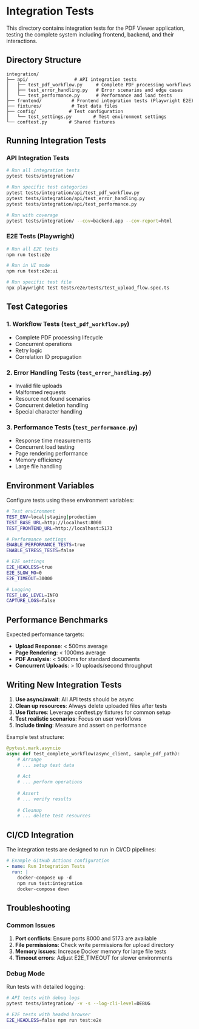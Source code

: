 # Integration Tests

This directory contains integration tests for the PDF Viewer application, testing the complete system including frontend, backend, and their interactions.

## Directory Structure

```
integration/
├── api/                 # API integration tests
│   ├── test_pdf_workflow.py     # Complete PDF processing workflows
│   ├── test_error_handling.py   # Error scenarios and edge cases
│   └── test_performance.py      # Performance and load tests
├── frontend/           # Frontend integration tests (Playwright E2E)
├── fixtures/           # Test data files
├── config/            # Test configuration
│   └── test_settings.py        # Test environment settings
└── conftest.py        # Shared fixtures
```

## Running Integration Tests

### API Integration Tests

```bash
# Run all integration tests
pytest tests/integration/

# Run specific test categories
pytest tests/integration/api/test_pdf_workflow.py
pytest tests/integration/api/test_error_handling.py
pytest tests/integration/api/test_performance.py

# Run with coverage
pytest tests/integration/ --cov=backend.app --cov-report=html
```

### E2E Tests (Playwright)

```bash
# Run all E2E tests
npm run test:e2e

# Run in UI mode
npm run test:e2e:ui

# Run specific test file
npx playwright test tests/e2e/tests/test_upload_flow.spec.ts
```

## Test Categories

### 1. Workflow Tests (`test_pdf_workflow.py`)
- Complete PDF processing lifecycle
- Concurrent operations
- Retry logic
- Correlation ID propagation

### 2. Error Handling Tests (`test_error_handling.py`)
- Invalid file uploads
- Malformed requests
- Resource not found scenarios
- Concurrent deletion handling
- Special character handling

### 3. Performance Tests (`test_performance.py`)
- Response time measurements
- Concurrent load testing
- Page rendering performance
- Memory efficiency
- Large file handling

## Environment Variables

Configure tests using these environment variables:

```bash
# Test environment
TEST_ENV=local|staging|production
TEST_BASE_URL=http://localhost:8000
TEST_FRONTEND_URL=http://localhost:5173

# Performance settings
ENABLE_PERFORMANCE_TESTS=true
ENABLE_STRESS_TESTS=false

# E2E settings
E2E_HEADLESS=true
E2E_SLOW_MO=0
E2E_TIMEOUT=30000

# Logging
TEST_LOG_LEVEL=INFO
CAPTURE_LOGS=false
```

## Performance Benchmarks

Expected performance targets:

- **Upload Response**: < 500ms average
- **Page Rendering**: < 1000ms average
- **PDF Analysis**: < 5000ms for standard documents
- **Concurrent Uploads**: > 10 uploads/second throughput

## Writing New Integration Tests

1. **Use async/await**: All API tests should be async
2. **Clean up resources**: Always delete uploaded files after tests
3. **Use fixtures**: Leverage conftest.py fixtures for common setup
4. **Test realistic scenarios**: Focus on user workflows
5. **Include timing**: Measure and assert on performance

Example test structure:

```python
@pytest.mark.asyncio
async def test_complete_workflow(async_client, sample_pdf_path):
    # Arrange
    # ... setup test data
    
    # Act
    # ... perform operations
    
    # Assert
    # ... verify results
    
    # Cleanup
    # ... delete test resources
```

## CI/CD Integration

The integration tests are designed to run in CI/CD pipelines:

```yaml
# Example GitHub Actions configuration
- name: Run Integration Tests
  run: |
    docker-compose up -d
    npm run test:integration
    docker-compose down
```

## Troubleshooting

### Common Issues

1. **Port conflicts**: Ensure ports 8000 and 5173 are available
2. **File permissions**: Check write permissions for upload directory
3. **Memory issues**: Increase Docker memory for large file tests
4. **Timeout errors**: Adjust E2E_TIMEOUT for slower environments

### Debug Mode

Run tests with detailed logging:

```bash
# API tests with debug logs
pytest tests/integration/ -v -s --log-cli-level=DEBUG

# E2E tests with headed browser
E2E_HEADLESS=false npm run test:e2e
```